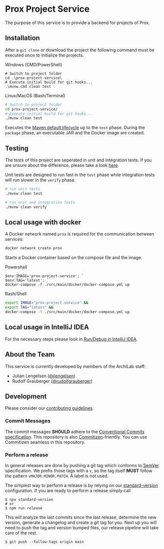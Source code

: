 # Prox Project Service

The purpose of this service is to provide a backend for projects of Prox.

## Installation

After a `git clone` or download the project the following command must be executed once to initialize the projects.

Windows (CMD/PowerShell)

```posh
# Switch to project folder
cd .\prox-project-service\
# Execute initial build for git hooks...
.\mvnw.cmd clean test
```

Linux/MacOS (Bash/Terminal)

```bash
# Switch to project folder
cd prox-project-service/
# Execute initial build for git hooks...
./mvnw clean test
```

Executes the [Maven default lifecycle](https://maven.apache.org/guides/introduction/introduction-to-the-lifecycle.html) up to the `test` phase. During the `package` phase, an executable JAR and the Docker image are created.

## Testing

The tests of this project are seperated in unit and integration tests.
If you are unsure about the difference, please take a look [here](https://stackoverflow.com/questions/5357601/whats-the-difference-between-unit-tests-and-integration-tests).

Unit tests are designed to run fast in the `test` phase while integration tests will run slower in the `verify` phase.
```sh
# run unit tests
./mvnw clean test

# run unit and integration tests
./mvnw clean verify
```

## Local usage with docker

A Docker network named `prox` is required for the communication between services:

```bash
docker network create prox
```

Starts a Docker container based on the compose file and the image.

Powershell

```pwsh
$env:IMAGE='prox-project-service'; `
$env:TAG='latest'; `
docker-compose -f ./src/main/docker/docker-compose.yml up
```

Bash/Shell

```bash
export IMAGE="prox-project-service" &&
export TAG="latest" &&
docker-compose -f ./src/main/docker/docker-compose.yml up
```

## Local usage in IntelliJ IDEA

For the necessary steps please look in [Run/Debug in IntelliJ IDEA](https://github.com/Archi-Lab/prox-local-setup#rundebug-in-intellij-idea).

## About the Team

This service is currently developed by members of the ArchiLab staff:

- Julian Lengelsen ([@jlengelsen](https://github.com/jlengelsen))
- Rudolf Grauberger ([@rudolfgrauberger](https://github.com/rudolfgrauberger))

## Development

Please consider our [contributing guidelines](./CONTRIBUTING.md).

### Commit Messages

The commit messages **SHOULD** adhere to the
[Conventional Commits specification](https://conventionalcommits.org/). This
repository is also
[Commitizen](https://github.com/pocommitizen/cz-cli)-friendly. You can use
Commitizen seamless in this repository.

### Perform a release

In general releases are done by pushing a git tag which conforms to
[SemVer](https://semver.org/) specification. We prefix those tags with a `v`, so
the tag itself **MUST** follow the pattern `vMAJOR.MINOR.PATCH`. A label is not
used.

The simplest way to perform a release is by relying on our
[standard-version](https://github.com/conventional-changelog/standard-version)
configuration. If you are ready to perform a release simply call

```shell
$ npx standard-version
# or
$ npm run release
```

This will analyze the last commits since the last release, determine the new
version, generate a changelog and create a git tag for you. Next up you will
need to push the tag and version bumped files, our release pipeline will take
care of the rest.

```shell
$ git push --follow-tags origin main
```
